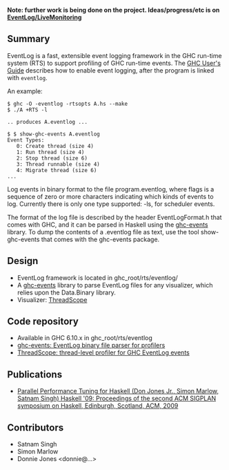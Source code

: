 **Note: further work is being done on the project. Ideas/progress/etc is on [EventLog/LiveMonitoring](event-log/live-monitoring)**

## Summary


EventLog is a fast, extensible event logging framework in the GHC run-time system (RTS) to support profiling of GHC run-time events. The [GHC User's Guide](http://www.haskell.org/ghc/docs/6.12.2/html/users_guide/runtime-control.html#rts-eventlog) describes how to enable event logging, after the program is linked with `eventlog`.


An example:

```wiki
$ ghc -O -eventlog -rtsopts A.hs --make
$ ./A +RTS -l

.. produces A.eventlog ...

$ $ show-ghc-events A.eventlog 
Event Types:
   0: Create thread (size 4)
   1: Run thread (size 4)
   2: Stop thread (size 6)
   3: Thread runnable (size 4)
   4: Migrate thread (size 6)
...
```


Log events in binary format to the file program.eventlog, where flags is a sequence of zero or more characters indicating which kinds of events to log. Currently there is only one type supported: -ls, for scheduler events.


The format of the log file is described by the header EventLogFormat.h that comes with GHC, and it can be parsed in Haskell using the [ ghc-events](http://hackage.haskell.org/package/ghc-events) library. To dump the contents of a .eventlog file as text, use the tool show-ghc-events that comes with the ghc-events package.

## Design

- EventLog framework is located in ghc_root/rts/eventlog/
- A [ ghc-events](http://hackage.haskell.org/package/ghc-events) library to parse EventLog files for any visualizer, which relies upon the Data.Binary library.
- Visualizer: [ ThreadScope](http://raintown.org/?page_id=132)

## Code repository

- Available in GHC 6.10.x in ghc_root/rts/eventlog
- [ ghc-events: EventLog binary file parser for profilers](http://code.haskell.org/ghc-events)
- [ ThreadScope: thread-level profiler for GHC EventLog events](http://code.haskell.org/ThreadScope/)

## Publications

- [ Parallel Performance Tuning for Haskell (Don Jones Jr., Simon Marlow, Satnam Singh) Haskell '09: Proceedings of the second ACM SIGPLAN symposium on Haskell, Edinburgh, Scotland, ACM, 2009](http://research.microsoft.com/pubs/80976/ghc-parallel-tuning2.pdf)

## Contributors

- Satnam Singh
- Simon Marlow
- Donnie Jones \<donnie@…\>
